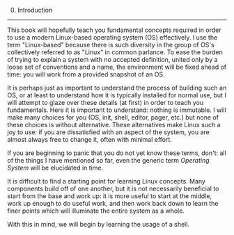 0. Introduction
---------------

This book will hopefully teach you fundamental concepts required in order to
use a modern Linux-based operating system (OS) effectively. I use the term
"Linux-based" because there is such diversity in the group of OS's collectively
referred to as "Linux" in common parlance. To ease the burden of trying to
explain a system with no accepted definition, united only by a loose set of
conventions and a name, the environment will be fixed ahead of time: you will
work from a provided snapshot of an OS.

It is perhaps just as important to understand the process of building such an
OS, or at least to understand how it is typically installed for normal use, but
I will attempt to glaze over these details (at first) in order to teach you
fundamentals. Here it is important to understand: nothing is immutable. I will
make many choices for you (OS, init, shell, editor, pager, etc.) but none of
these choices is without alternative. These alternatives make Linux such a
joy to use: if you are dissatisfied with an aspect of the system, you are
almost always free to change it, often with minimal effort.

If you are beginning to panic that you do not yet know these terms, don't: all
of the things I have mentioned so far, even the generic term *Operating System*
will be elucidated in time.

It is difficult to find a starting point for learning Linux concepts. Many
components build off of one another, but it is not necessarily beneficial
to start from the base and work up: it is more useful to start at the middle,
work up enough to do useful work, and then work back down to learn the finer
points which will illuminate the entire system as a whole.

With this in mind, we will begin by learning the usage of a shell.

